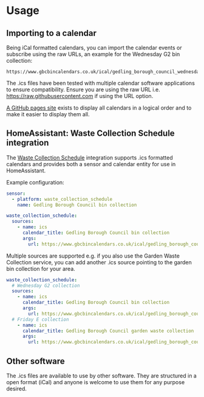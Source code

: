 # Usage

## Importing to a calendar

Being iCal formatted calendars, you can import the calendar events or subscribe using the raw URLs, an example for the Wednesday G2 bin collection:

```
https://www.gbcbincalendars.co.uk/ical/gedling_borough_council_wednesday_g2_bin_schedule.ics
```

The .ics files have been tested with multiple calendar software applications to ensure compatibility. Ensure you are using the raw URL i.e. https://raw.githubusercontent.com if using the URL option.

[A GitHub pages site](https://www.gbcbincalendars.co.uk) exists to display all calendars in a logical order and to make it easier to display them all.

## HomeAssistant: Waste Collection Schedule integration

The [Waste Collection Schedule](https://github.com/mampfes/hacs_waste_collection_schedule) integration supports .ics formatted calendars and provides both a sensor and calendar entity for use in HomeAssistant.

Example configuration:

```yaml
sensor:
  - platform: waste_collection_schedule
    name: Gedling Borough Council bin collection

waste_collection_schedule:
  sources:
    - name: ics
      calendar_title: Gedling Borough Council bin collection
      args:
        url: https://www.gbcbincalendars.co.uk/ical/gedling_borough_council_wednesday_g2_bin_schedule.ics
```

Multiple sources are supported e.g. if you also use the Garden Waste Collection service, you can add another .ics source pointing to the garden bin collection for your area.

```yaml
waste_collection_schedule:
  # Wednesday G2 collection
  sources:
    - name: ics
      calendar_title: Gedling Borough Council bin collection
      args:
        url: https://www.gbcbincalendars.co.uk/ical/gedling_borough_council_wednesday_g2_bin_schedule.ics
  # Friday E collection      
    - name: ics
      calendar_title: Gedling Borough Council garden waste collection
      args:
        url: https://www.gbcbincalendars.co.uk/ical/gedling_borough_council_friday_e_garden_bin_schedule.ics
```

## Other software

The .ics files are available to use by other software. They are structured in a open format (iCal) and anyone is welcome to use them for any purpose desired.

